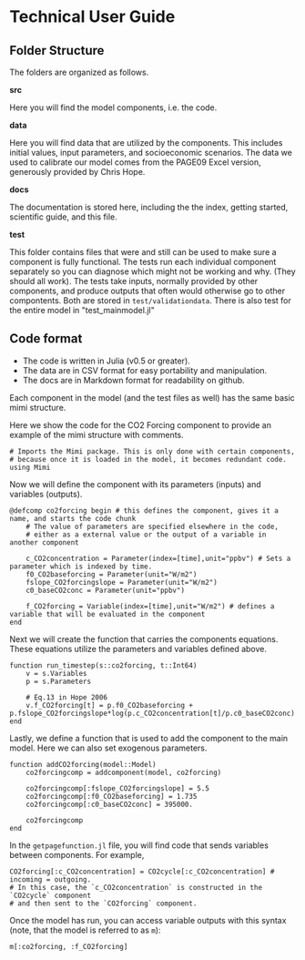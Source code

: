 # Technical User Guide

## Folder Structure

The folders are organized as follows.

**src**

Here you will find the model components, i.e. the code.

**data**

Here you will find data that are utilized by the components. This
includes initial values, input parameters, and socioeconomic
scenarios. The data we used to calibrate our model comes from the
PAGE09 Excel version, generously provided by Chris Hope.

**docs**

The documentation is stored here, including the the index, getting
started, scientific guide, and this file.

**test**

This folder contains files that were and still can be used to make
sure a component is fully functional. The tests run each individual
component separately so you can diagnose which might not be working
and why. (They should all work). The tests take inputs, normally
provided by other components, and produce outputs that often would
otherwise go to other compontents.  Both are stored in
`test/validationdata`. There is also test for the entire model in "test_mainmodel.jl"

## Code format

 - The code is written in Julia (v0.5 or greater).
 - The data are in CSV format for easy portability and manipulation.
 - The docs are in Markdown format for readability on github.

Each component in the model (and the test files as well) has the same basic mimi structure.

Here we show the code for the CO2 Forcing component to provide an example of the mimi structure with comments.

```
# Imports the Mimi package. This is only done with certain components,
# because once it is loaded in the model, it becomes redundant code.
using Mimi
```

Now we will define the component with its parameters (inputs) and
variables (outputs).

```
@defcomp co2forcing begin # this defines the component, gives it a name, and starts the code chunk
    # The value of parameters are specified elsewhere in the code,
	# either as a external value or the output of a variable in another component

    c_CO2concentration = Parameter(index=[time],unit="ppbv") # Sets a parameter which is indexed by time.
    f0_CO2baseforcing = Parameter(unit="W/m2")
    fslope_CO2forcingslope = Parameter(unit="W/m2")
    c0_baseCO2conc = Parameter(unit="ppbv")
	
    f_CO2forcing = Variable(index=[time],unit="W/m2") # defines a variable that will be evaluated in the component
end
```

Next we will create the function that carries the components equations. These equations utilize the parameters and variables defined above.

```
function run_timestep(s::co2forcing, t::Int64)
    v = s.Variables
    p = s.Parameters

    # Eq.13 in Hope 2006
    v.f_CO2forcing[t] = p.f0_CO2baseforcing + p.fslope_CO2forcingslope*log(p.c_CO2concentration[t]/p.c0_baseCO2conc)
end
```

Lastly, we define a function that is used to add the component to the main model. Here we can also set exogenous parameters.

```
function addCO2forcing(model::Model)
    co2forcingcomp = addcomponent(model, co2forcing)

    co2forcingcomp[:fslope_CO2forcingslope] = 5.5
    co2forcingcomp[:f0_CO2baseforcing] = 1.735
    co2forcingcomp[:c0_baseCO2conc] = 395000.

    co2forcingcomp
end
```

In the `getpagefunction.jl` file, you will find code that sends variables between components. For example,

```
CO2forcing[:c_CO2concentration] = CO2cycle[:c_CO2concentration] # incoming = outgoing.
# In this case, the `c_CO2concentration` is constructed in the `CO2cycle` component
# and then sent to the `CO2forcing` component.
```

Once the model has run, you can access variable outputs with this
syntax (note, that the model is referred to as `m`):

```
m[:co2forcing, :f_CO2forcing]
```
